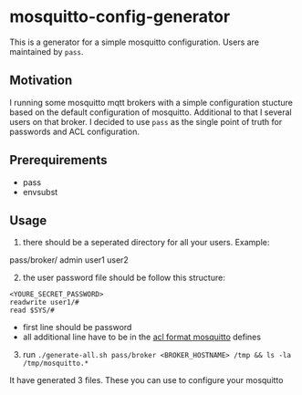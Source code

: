# mosquitto-config-generator

This is a generator for a simple mosquitto configuration. Users are maintained by `pass`.

## Motivation

I running some mosquitto mqtt brokers with a simple configuration stucture based on the default configuration of mosquitto. Additional to that I several users on that broker. I decided to use `pass` as the single point of truth for passwords and ACL configuration.

## Prerequirements

* pass
* envsubst

## Usage

1. there should be a seperated directory for all your users. Example:

pass/broker/
  admin
  user1
  user2

2. the user password file should be follow this structure:

```
<YOURE_SECRET_PASSWORD>
readwrite user1/#
read $SYS/#
```

* first line should be password
* all additional line have to be in the [acl format mosquitto](https://mosquitto.org/man/mosquitto-conf-5.html) defines

3. run `./generate-all.sh pass/broker <BROKER_HOSTNAME> /tmp && ls -la /tmp/mosquitto.*`

It have generated 3 files. These you can use to configure your mosquitto